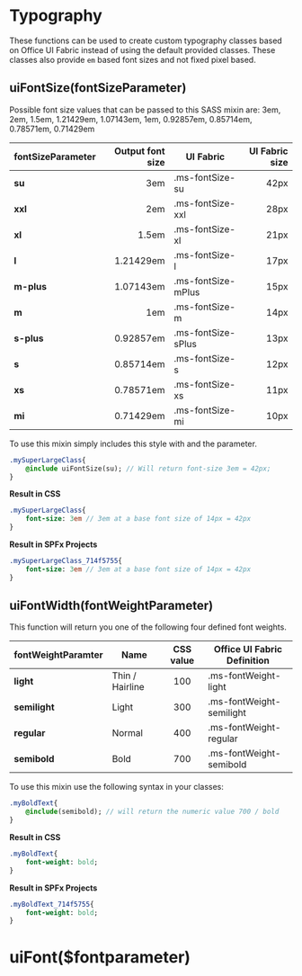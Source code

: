 # Typography
These functions can be used to create custom typography classes based on Office UI Fabric instead of using the default provided classes. These classes also provide `em` based font sizes and not fixed pixel based.

## uiFontSize(fontSizeParameter)
Possible font size values that can be passed to this SASS mixin are:
3em, 2em, 1.5em, 1.21429em, 1.07143em, 1em, 0.92857em, 0.85714em, 0.78571em, 0.71429em

| fontSizeParameter | Output font size | UI Fabric | UI Fabric size |
| ------------- | -----:| ------------- | ----:|
| **su**      | 3em | .ms-fontSize-su  | 42px |
| **xxl**     | 2em | .ms-fontSize-xxl | 28px |
| **xl**      | 1.5em | .ms-fontSize-xl  | 21px |
| **l**       | 1.21429em | .ms-fontSize-l | 17px |
| **m-plus**  | 1.07143em | .ms-fontSize-mPlus | 15px |
| **m**       | 1em | .ms-fontSize-m | 14px |
| **s-plus**  | 0.92857em | .ms-fontSize-sPlus | 13px |
| **s**       | 0.85714em | .ms-fontSize-s | 12px |
| **xs**      | 0.78571em | .ms-fontSize-xs | 11px |
| **mi**      | 0.71429em | .ms-fontSize-mi | 10px |

To use this mixin simply includes this style with and the parameter.

```sass
.mySuperLargeClass{
    @include uiFontSize(su); // Will return font-size 3em = 42px;
}
```

**Result in CSS**

```sass
.mySuperLargeClass{
    font-size: 3em // 3em at a base font size of 14px = 42px
}
```

**Result in SPFx Projects**

```sass
.mySuperLargeClass_714f5755{
    font-size: 3em // 3em at a base font size of 14px = 42px
}
```

## uiFontWidth(fontWeightParameter)
This function will return you one of the following four defined font weights.

| fontWeightParamter | Name | CSS value | Office UI Fabric Definition |
| ------------- | ----- |:-------------:| ---- |
| **light**      | Thin / Hairline | 100  | .ms-fontWeight-light |
| **semilight**  | Light           | 300  | .ms-fontWeight-semilight |
| **regular**    | Normal | 400  | .ms-fontWeight-regular  |
| **semibold**   | Bold   | 700  | .ms-fontWeight-semibold |

To use this mixin use the following syntax in your classes:

```sass
.myBoldText{
    @include(semibold); // will return the numeric value 700 / bold
}
```

**Result in CSS**

```sass
.myBoldText{
    font-weight: bold;
}
```

**Result in SPFx Projects**

```sass
.myBoldText_714f5755{
    font-weight: bold;
}
```

# uiFont($fontparameter)

